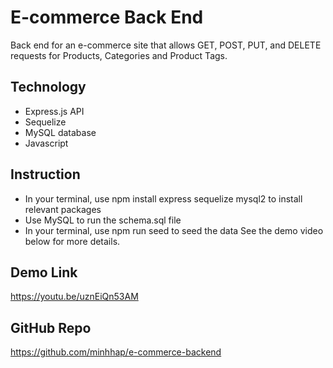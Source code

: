 # E-commerce Back End

Back end for an e-commerce site that allows GET, POST, PUT, and DELETE requests for Products, Categories and Product Tags.

## Technology
* Express.js API
* Sequelize
* MySQL database
* Javascript

## Instruction
* In your terminal, use npm install express sequelize mysql2 to install relevant packages
* Use MySQL to run the schema.sql file
* In your terminal, use npm run seed to seed the data
See the demo video below for more details.

## Demo Link
https://youtu.be/uznEiQn53AM

## GitHub Repo
https://github.com/minhhap/e-commerce-backend
